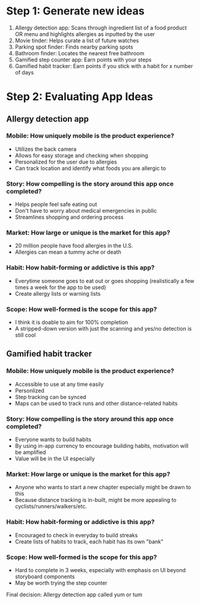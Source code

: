 # Step 1: Generate new ideas
1. Allergy detection app: Scans through ingredient list of a food product OR menu and highlights allergies as inputted by the user
2. Movie tinder: Helps curate a list of future watches
3. Parking spot finder: Finds nearby parking spots
4. Bathroom finder: Locates the nearest free bathroom
5. Gamified step counter app: Earn points with your steps
6. Gamified habit tracker: Earn points if you stick with a habit for x number of days

# Step 2: Evaluating App Ideas
## Allergy detection app
### Mobile: How uniquely mobile is the product experience?
- Utilizes the back camera
- Allows for easy storage and checking when shopping
- Personalized for the user due to allergies
- Can track location and identify what foods you are allergic to
### Story: How compelling is the story around this app once completed?
- Helps people feel safe eating out
- Don't have to worry about medical emergencies in public
- Streamlines shopping and ordering process
### Market: How large or unique is the market for this app?
- 20 million people have food allergies in the U.S.
- Allergies can mean a tummy ache or death
### Habit: How habit-forming or addictive is this app?
- Everytime someone goes to eat out or goes shopping (realistically a few times a week for the app to be used)
- Create allergy lists or warning lists
### Scope: How well-formed is the scope for this app?
- I think it is doable to aim for 100% completion
- A stripped-down version with just the scanning and yes/no detection is still cool

## Gamified habit tracker
### Mobile: How uniquely mobile is the product experience?
- Accessible to use at any time easily
- Personlized
- Step tracking can be synced
- Maps can be used to track runs and other distance-related habits
### Story: How compelling is the story around this app once completed?
- Everyone wants to build habits
- By using in-app currency to encourage building habits, motivation will be amplified
- Value will be in the UI especially
### Market: How large or unique is the market for this app?
- Anyone who wants to start a new chapter especially might be drawn to this
- Because distance tracking is in-built, might be more appealing to cyclists/runners/walkers/etc.
### Habit: How habit-forming or addictive is this app?
- Encouraged to check in everyday to build streaks
- Create lists of habits to track, each habit has its own "bank"
### Scope: How well-formed is the scope for this app?
- Hard to complete in 3 weeks, especially with emphasis on UI beyond storyboard components
- May be worth trying the step counter

Final decision: Allergy detection app called yum or tum

